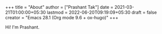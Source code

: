 +++
title = "About"
author = ["Prashant Tak"]
date = 2021-03-21T01:00:00+05:30
lastmod = 2022-06-20T09:19:09+05:30
draft = false
creator = "Emacs 28.1 (Org mode 9.6 + ox-hugo)"
+++

Hi! I'm Prashant.
